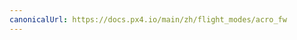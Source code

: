 ```yaml
---
canonicalUrl: https://docs.px4.io/main/zh/flight_modes/acro_fw
---
```


<Redirect to="../flight_modes_fw/acro" />
